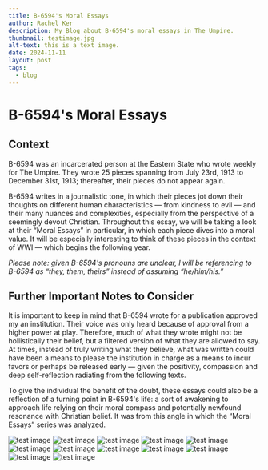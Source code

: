 ```yaml
---
title: B-6594's Moral Essays
author: Rachel Ker
description: My Blog about B-6594's moral essays in The Umpire.
thumbnail: testimage.jpg
alt-text: this is a text image.
date: 2024-11-11
layout: post
tags:
  - blog
---
```

# B-6594's Moral Essays
## Context
B-6594 was an incarcerated person at the Eastern State who wrote weekly for The Umpire. They wrote 25 pieces spanning from July 23rd, 1913 to December 31st, 1913; thereafter, their pieces do not appear again. 

B-6594 writes in a journalistic tone, in which their pieces jot down their thoughts on different human characteristics — from kindness to evil — and their many nuances and complexities, especially from the perspective of a seemingly devout Christian. Throughout this essay, we will be taking a look at their “Moral Essays” in particular, in which each piece dives into a moral value. It will be especially interesting to think of these pieces in the context of WWI — which begins the following year.

*Please note: given B-6594's pronouns are unclear, I will be referencing to B-6594 as “they, them, theirs” instead of assuming “he/him/his.”*

## Further Important Notes to Consider
It is important to keep in mind that B-6594 wrote for a publication approved my an institution. Their voice was only heard because of approval from a higher power at play. Therefore, much of what they wrote might not be hollistically their belief, but a filtered version of what they are allowed to say. At times, instead of truly writing what they believe, what was written could have been a means to please the institution in charge as a means to incur favors or perhaps be released early — given the positivity, compassion and deep self-reflection radiating from the following texts. 

To give the individual the benefit of the doubt, these essays could also be a reflection of a turning point in B-6594's life: a sort of awakening to approach life relying on their moral compass and potentially newfound resonance with Christian belief. It was from this angle in which the “Moral Essays” series was analyzed.

![test image](5.jpeg)
![test image](6.jpeg)
![test image](7.jpeg)
![test image](8.jpeg)
![test image](9.jpeg)
![test image](10.jpeg)
![test image](11.jpeg)
![test image](12.jpeg)
![test image](13.jpeg)
![test image](14.jpeg)
![test image](15.jpeg)
![test image](16.jpeg)



